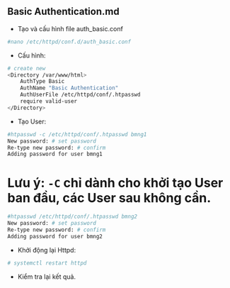 ## Basic Authentication.md

- Tạo và cấu hình file auth_basic.conf
```sh
#nano /etc/httpd/conf.d/auth_basic.conf
```
- Cấu hình:
```sh
# create new
<Directory /var/www/html>
    AuthType Basic
    AuthName "Basic Authentication"
    AuthUserFile /etc/httpd/conf/.htpasswd
    require valid-user
</Directory>
```
- Tạo User:
```sh
#htpasswd -c /etc/httpd/conf/.htpasswd bmng1 
New password: # set password
Re-type new password: # confirm
Adding password for user bmng1
```
# Lưu ý: `-C` chỉ dành cho khởi tạo User ban đầu, các User sau không cần.

```sh
#htpasswd /etc/httpd/conf/.htpasswd bmng2
New password: # set password
Re-type new password: # confirm
Adding password for user bmng2
```
- Khởi động lại Httpd:
```sh
# systemctl restart httpd
```
- Kiểm tra lại kết quả.
